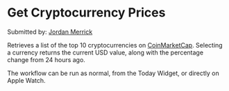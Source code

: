 # Get Cryptocurrency Prices

Submitted by: [Jordan Merrick](https://www.jordanmerrick.com)

Retrieves a list of the top 10 cryptocurrencies on [CoinMarketCap](https://coinmarketcap.com/). Selecting a currency returns the current USD value, along with the percentage change from 24 hours ago.

The workflow can be run as normal, from the Today Widget, or directly on Apple Watch.